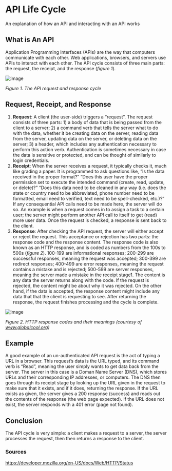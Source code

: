# API Life Cycle
An explanation of how an API and interacting with an API works

## What is An API
Application Programming Interfaces (APIs) are the way that computers communicate with each other. Web applications, browsers, and servers use APIs to interact with each other. The API cycle consists of three main parts: the request, the receipt, and the response (*figure 1*).

![image](https://github.com/crunchmasterdeluxe/api_life_cycle/assets/83776204/dbdf2512-36fb-4f24-8856-50d930a49013)

*Figure 1. The API request and response cycle*

## Request, Receipt, and Response
1.	**Request**: A client (the user-side) triggers a “request”. The request consists of three parts: 1) a body of data that is being passed from the client to a server; 2) a command verb that tells the server what to do with the data, whether it be creating data on the server, reading data from the server, updating data on the server, or deleting data on the server; 3) a header, which includes any authentication necessary to perform this action verb. Authentication is sometimes necessary in case the data is sensitive or protected, and can be thought of similarly to login credentials. 
2.	**Receipt**: When the server receives a request, it typically checks it, much like grading a paper. It is programmed to ask questions like, “Is the data received in the proper format?” “Does this user have the proper permission set to execute the intended command (create, read, update, or delete)?” “Does this data need to be cleaned in any way (i.e. does the state or country need to be abbreviated, phone number need to be formatted, email need to verified, text need to be spell-checked, etc.)?” If any consequential API calls need to be made here, the server will do so. An example is when a request comes in to assign a task to a certain user; the server might perform another API call to itself to get (read) more user data. Once the request is checked, a response is sent back to the client.
3.	**Response**: After checking the API request, the server will either accept or reject the request. This acceptance or rejection has two parts: the response code and the response content. The response code is also known as an HTTP response, and is coded as numbers from the 100s to 500s (*figure 2*). 100-199 are informational responses; 200-299 are successful responses, meaning the request was accepted; 300-399 are redirect responses; 400-499 are error responses, meaning the request contains a mistake and is rejected; 500-599 are server responses, meaning the server made a mistake in the receipt stage1. The content is any data the server returns along with the code. If the request is rejected, the content might be about why it was rejected. On the other hand, if the data is accepted, the response content might include any data that that the client is requesting to see. After returning the response, the request finishes processing and the cycle is complete.


![image](https://github.com/crunchmasterdeluxe/api_life_cycle/assets/83776204/279a0931-3b96-41e9-b92c-9427c977c5a3)

*Figure 2. HTTP response codes and their meanings (courtesy of www.globalcool.org)*

## Example
A good example of an un-authenticated API request is the act of typing a URL in a browser. This request’s data is the URL typed, and its command verb is “Read”, meaning the user simply wants to get data back from the server. The server in this case is a Doman Name Server (DNS), which stores URLs and their corresponding IP addresses, or computers. The DNS then goes through its receipt stage by looking up the URL given in the request to make sure that it exists, and if it does, returning the response. If the URL exists as given, the server gives a 200 response (success) and reads out the contents of the response (the web page expected). If the URL does not exist, the server responds with a 401 error (page not found).

## Conclusion
The API cycle is very simple: a client makes a request to a server, the server processes the request, then then returns a response to the client.



### Sources
https://developer.mozilla.org/en-US/docs/Web/HTTP/Status
